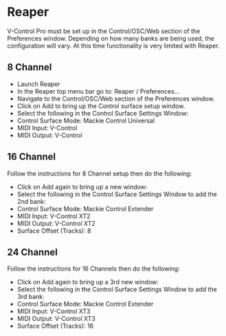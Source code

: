 # Reaper

V-Control Pro must be set up in the Control/OSC/Web section of the Preferences window. Depending on how many banks are being used, the configuration will vary.  At this time functionality is very limited with Reaper.

## 8 Channel

- Launch Reaper
- In the Reaper top menu bar go to: Reaper / Preferences...
- Navigate to the Control/OSC/Web section of the Preferences window.
- Click on Add to bring up the Control surface setup window.
- Select the following in the Control Surface Settings Window:
- Control Surface Mode: Mackie Control Universal
- MIDI Input: V-Control
- MIDI Output: V-Control

## 16 Channel

Follow the instructions for 8 Channel setup then do the following:
- Click on Add again to bring up a new window:
- Select the following in the Control Surface Settings Window to add the 2nd bank:
- Control Surface Mode: Mackie Control Extender
- MIDI Input: V-Control XT2
- MIDI Output: V-Control XT2
- Surface Offset (Tracks): 8

## 24 Channel

Follow the instructions for 16 Channels then do the following:
- Click on Add again to bring up a 3rd new window:
- Select the following in the Control Surface Settings Window to add the 3rd bank:
- Control Surface Mode: Mackie Control Extender
- MIDI Input: V-Control XT3
- MIDI Output: V-Control XT3
- Surface Offset (Tracks): 16


